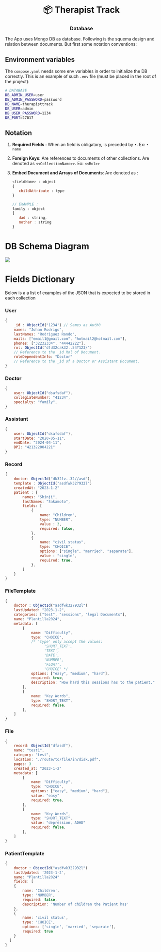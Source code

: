<h1 align="center">📦 Therapist Track</h1>
<h3 align="center"> Database </h3>

The App uses Mongo DB as database. Following is the squema design and relation between documents. But first some notation conventions:

## Environment variables

The `compose.yaml` needs some env variables in order to initialize the DB correctly. This is an example of such `.env` file (must be placed in the root of the project):

```bash
# DATABASE
DB_ADMIN_USER=user
DB_ADMIN_PASSWORD=password
DB_NAME=therapisttrack
DB_USER=admin
DB_USER_PASSWORD=1234
DB_PORT=27017
```

## Notation

1. **Required Fields** : When an field is obligatory, is preceded by `•`. Ex: `• name`

2. **Foreign Keys**: Are references to documents of other collections. Are denoted as `<<CollectionName>>`. Ex: `<<Rol>>`

3. **Embed Document and Arrays of Documents**: Are denoted as :
   
   ```javascript
   <fieldName> : object
   {
      childAttribute : type
   }
   
   // EXAMPLE :
   family : object
   {
      dad : string,
      mother : string
   }
   ```

# DB Schema Diagram

![](./Diagram/DB_Diagram.png)

# Fields Dictionary

Below is a a list of examples of the JSON that is expected to be stored in each collection

### User

```javascript
{
    _id : ObjectId("1234") // Sames as Auth0
    names: "Johan Rodrigo",
    lastNames: "Rodriguez Rando",
    mails: ["email1@gmail.com", "hotmail2@hotmail.com"],
    phones: ["32232334", "44442222"],
    rol: ObjectId("dfd32cak32..54?123/")
    // Reference to the _id Rol of Document.
    roleDependentInfo: "Doctor"
    // Reference to the _id of a Doctor or Assistant Document.
}
```

### Doctor

```javascript
{
    user: ObjectId("dsafsdaf"),
    collegiateNumber: "41234",
    specialty: "family",
}
```

### Assistant

```javascript
{
    user: ObjectId("dsafsdaf"),
    startDate: "2020-05-11",
    endDate: "2024-04-11",
    DPI: "421322004221"
}
```

### Record

```javascript
{
    doctor: ObjectId("dk32lv..32//asd"),
    template : ObjectId("asdfwk32?932l")
    createdAt: "2023-1-2"
    patient : {
        names: "Shinji",
        lastNames: "Sakamoto",
        fields: [
            {
                name: "Children",
                type: "NUMBER",
                value : 3,
                required: false,
            },
            {
                name: "civil status",
                type: "CHOICE",
                options: ["single", "married", "separate"],
                value : "single",
                required: true,
            },
        ]
    }
}
```

### FileTemplate

```javascript
{
    doctor : ObjectId("asdfwk32?932l")
    lastUpdated: "2023-1-2",
    categories: ["test", "sessions", "legal Documents"],
    name: "Plantilla2024",
    metadata: [
        {
            name: "Difficulty",
            type: "CHOICE",
            /* 'type' only accept the values:
                  'SHORT_TEXT',
                  'TEXT',
                  'DATE',
                  'NUMBER',
                  'FLOAT',
                  'CHOICE' */
            options: ["easy", "medium", "hard"],
            required: true,
            description: "How hard this sessions has to the patient."
        },
        {
            name: "Key Words",
            type: "SHORT_TEXT",
            required: false,
        },
    ]
}
```

### File

```javascript
{
    record: ObjectId("dfasdf"),
    name: "test1",
    category: "test",
    location: "./route/to/file/in/disk.pdf",
    pages: 3
    created_at: "2023-1-2"
    metadata: [
        {
            name: "Difficulty",
            type: "CHOICE",
            options: ["easy", "medium", "hard"],
            value: "easy"
            required: true,
        },
        {
            name: "Key Words",
            type: "SHORT_TEXT",
            value: "depression, ADHD"
            required: false,
        },
    ]
}
```

### PatientTemplate

```javascript
{
    doctor : ObjectId("asdfwk32?932l")
    lastUpdated: '2023-1-2',
    name: "Plantilla2024"
    fields: [
    {
        name: 'Children',
        type: 'NUMBER',
        required: false,
        description: 'Number of children the Patient has'
    },
    {
        name: 'civil status',
        type: 'CHOICE',
        options: ['single', 'married', 'separate'],
        required: true
    }
  ]
}
```